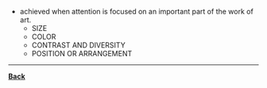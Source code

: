 - achieved when attention is focused on an important part of the work of art.
	- SIZE
	- COLOR
	- CONTRAST AND DIVERSITY
	- POSITION OR ARRANGEMENT

---
**[Back](PrincipleArtisticComposition.md)**